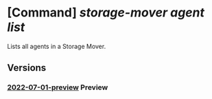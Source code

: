 # [Command] _storage-mover agent list_

Lists all agents in a Storage Mover.

## Versions

### [2022-07-01-preview](/Resources/mgmt-plane/L3N1YnNjcmlwdGlvbnMve30vcmVzb3VyY2Vncm91cHMve30vcHJvdmlkZXJzL21pY3Jvc29mdC5zdG9yYWdlbW92ZXIvc3RvcmFnZW1vdmVycy97fS9hZ2VudHM=/2022-07-01-preview.xml) **Preview**

<!-- mgmt-plane /subscriptions/{}/resourcegroups/{}/providers/microsoft.storagemover/storagemovers/{}/agents 2022-07-01-preview -->
